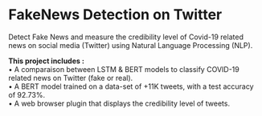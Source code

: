 # FakeNews Detection on Twitter
Detect Fake News and measure the credibility level of Covid-19 related news on social media (Twitter) using Natural Language Processing (NLP).

**This project includes :**  
• A comparaison between LSTM & BERT models to classify COVID-19 related news on Twitter (fake or real).  
• A BERT model trained on a data-set of +11K tweets, with a test accuracy of 92.73%.  
• A web browser plugin that displays the credibility level of tweets.  
